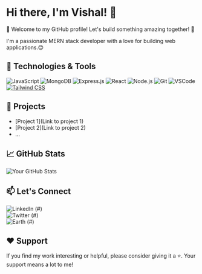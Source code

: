 # Hi there, I'm Vishal! 👋

:wave: Welcome to my GitHub profile! Let's build something amazing together! :rocket:



I'm a passionate MERN stack developer with a love for building web applications.😊

## 🔧 Technologies & Tools

![JavaScript](https://img.shields.io/badge/JavaScript-F7DF1E?style=flat&logo=javascript&logoColor=black)
![MongoDB](https://img.shields.io/badge/MongoDB-47A248?style=flat&logo=mongodb&logoColor=white)
![Express.js](https://img.shields.io/badge/Express.js-000000?style=flat&logo=express&logoColor=white)
![React](https://img.shields.io/badge/React-61DAFB?style=flat&logo=react&logoColor=black)
![Node.js](https://img.shields.io/badge/Node.js-339933?style=flat&logo=node.js&logoColor=white)
![Git](https://img.shields.io/badge/Git-F05032?style=flat&logo=git&logoColor=white)
![VSCode](https://img.shields.io/badge/VSCode-007ACC?style=flat&logo=visual-studio-code&logoColor=white)
[![Tailwind CSS](https://img.shields.io/badge/Tailwind%20CSS-38B2AC?style=flat&logo=tailwind-css&logoColor=white)](https://tailwindcss.com/)

## 🚀 Projects

- [Project 1](Link to project 1)
- [Project 2](Link to project 2)
- ...

## 📈 GitHub Stats

![Your GitHub Stats](https://github-readme-stats.vercel.app/api?username=vish0201&show_icons=true&theme=radical)

## 📫 Let's Connect

![LinkedIn](https://img.shields.io/badge/LinkedIn-0077B5?style=flat&logo=linkedin&logoColor=white) (#)
<br>
![Twitter](https://img.shields.io/badge/Twitter-1DA1F2?style=flat&logo=twitter&logoColor=white) (#)
<br>
![Earth](https://img.shields.io/badge/Portfolio-2E7D32?style=flat&logo=circle&logoColor=white) (#)

## ❤️ Support

If you find my work interesting or helpful, please consider giving it a ⭐️. Your support means a lot to me!

